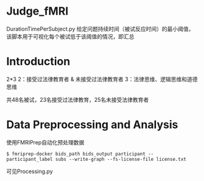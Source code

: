 # Judge_fMRI



DurationTimePerSubject.py 给定问题持续时间（被试反应时间）的最小阈值，该脚本用于可视化每个被试低于该阈值的情况，即汇总


# Introduction
2*3
2：接受过法律教育者 & 未接受过法律教育者
3：法律思维、逻辑思维和道德思维

共48名被试，23名接受过法律教育，25名未接受法律教育者


# Data Preprocessing and Analysis
使用FMRIPrep自动化预处理数据
```
$ fmriprep-docker bids_path bids_output participant --participant_label subs --write-graph --fs-license-file license.txt
```
可见Processing.py



